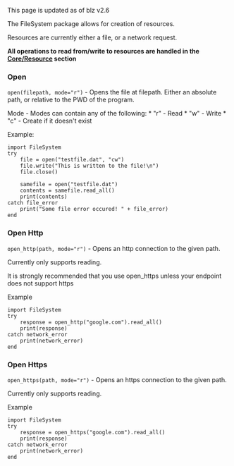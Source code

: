 This page is updated as of blz v2.6

The FileSystem package allows for creation of resources.

Resources are currently either a file, or a network request.

**All operations to read from/write to resources are handled in the [Core/Resource](../../Core/resource) section**

### Open
`open(filepath, mode="r")` - Opens the file at filepath. Either an absolute path, or relative to the PWD of the program.

Mode - Modes can contain any of the following:
    * "r" - Read
    * "w" - Write
    * "c" - Create if it doesn't exist

Example:
```
import FileSystem
try
    file = open("testfile.dat", "cw")
    file.write("This is written to the file!\n")
    file.close()

    samefile = open("testfile.dat")
    contents = samefile.read_all()
    print(contents)
catch file_error
    print("Some file error occured! " + file_error)
end
```

### Open Http
`open_http(path, mode="r")` - Opens an http connection to the given path.

Currently only supports reading.

It is strongly recommended that you use open_https unless your endpoint does not support https

Example
```
import FileSystem
try
    response = open_http("google.com").read_all()
    print(response)
catch network_error
    print(network_error)
end
```

### Open Https
`open_https(path, mode="r")` - Opens an https connection to the given path.

Currently only supports reading.

Example
```
import FileSystem
try
    response = open_https("google.com").read_all()
    print(response)
catch network_error
    print(network_error)
end
```
